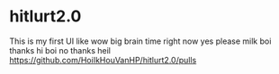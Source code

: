 # hitlurt2.0
This is my first UI like wow big brain time right now yes please milk boi thanks hi boi no thanks heil
https://github.com/HoiIkHouVanHP/hitlurt2.0/pulls
